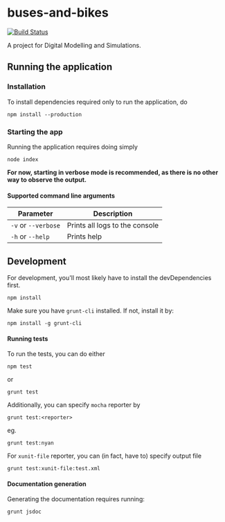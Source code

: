 # buses-and-bikes

[![Build Status](https://travis-ci.org/Xylem/buses-and-bikes.png?branch=master)](https://travis-ci.org/Xylem/buses-and-bikes)

A project for Digital Modelling and Simulations.

## Running the application

### Installation

To install dependencies required only to run the application, do

```
npm install --production
```
### Starting the app

Running the application requires doing simply

```
node index
```
**For now, starting in verbose mode is recommended, as there is no other way to observe the output.**

#### Supported command line arguments

| Parameter           | Description                    |
|---------------------|--------------------------------|
| `-v` or `--verbose` | Prints all logs to the console |
| `-h` or `--help`    | Prints help                    |

## Development

For development, you'll most likely have to install the devDependencies first.

```
npm install
```

Make sure you have `grunt-cli` installed. If not, install it by:

```
npm install -g grunt-cli
```

#### Running tests

To run the tests, you can do either

```
npm test
```

or

```
grunt test
```

Additionally, you can specify `mocha` reporter by

```
grunt test:<reporter>
```

eg.

```
grunt test:nyan
```

For `xunit-file` reporter, you can (in fact, have to) specify output file

```
grunt test:xunit-file:test.xml
```

#### Documentation generation

Generating the documentation requires running:

```
grunt jsdoc
```